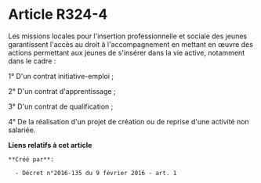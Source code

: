 # Article R324-4

Les missions locales pour l'insertion professionnelle et sociale des jeunes garantissent l'accès au droit à l'accompagnement
en mettant en œuvre des actions permettant aux jeunes de s'insérer dans la vie active, notamment dans le cadre : 

1° D'un contrat initiative-emploi ; 

2° D'un contrat d'apprentissage ; 

3° D'un contrat de qualification ; 

4° De la réalisation d'un projet de création ou de reprise d'une activité non salariée.

**Liens relatifs à cet article**

	**Créé par**:

	  - Décret n°2016-135 du 9 février 2016 - art. 1
